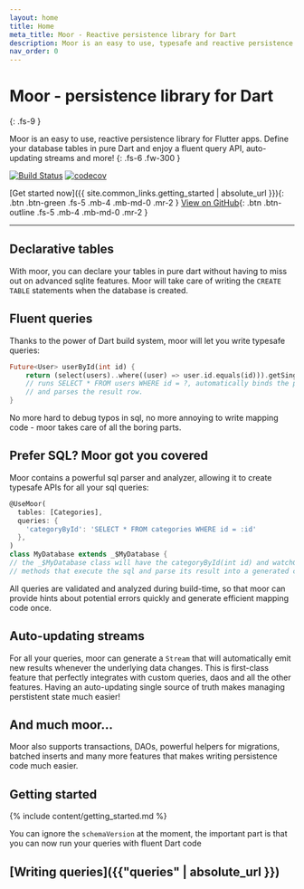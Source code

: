 ```yaml
---
layout: home
title: Home
meta_title: Moor - Reactive persistence library for Dart
description: Moor is an easy to use, typesafe and reactive persistence library for Flutter and webapps written in Dart.
nav_order: 0
---
```


# Moor - persistence library for Dart
{: .fs-9 }

Moor is an easy to use, reactive persistence library for Flutter apps. Define your
database tables in pure Dart and enjoy a fluent query API, auto-updating streams
and more!
{: .fs-6 .fw-300 }

[![Build Status](https://travis-ci.com/simolus3/moor.svg?token=u4VnFEE5xnWVvkE6QsqL&branch=master)](https://travis-ci.com/simolus3/moor)
[![codecov](https://codecov.io/gh/simolus3/moor/branch/master/graph/badge.svg)](https://codecov.io/gh/simolus3/moor)

[Get started now]({{ site.common_links.getting_started | absolute_url }}){: .btn .btn-green .fs-5 .mb-4 .mb-md-0 .mr-2 }
[View on GitHub]({{site.github_link}}){: .btn .btn-outline .fs-5 .mb-4 .mb-md-0 .mr-2 }

---

## Declarative tables
With moor, you can declare your tables in pure dart without having to miss out on advanced sqlite
features. Moor will take care of writing the `CREATE TABLE` statements when the database is created.

## Fluent queries
Thanks to the power of Dart build system, moor will let you write typesafe queries:
```dart
Future<User> userById(int id) {
    return (select(users)..where((user) => user.id.equals(id))).getSingle();
    // runs SELECT * FROM users WHERE id = ?, automatically binds the parameter
    // and parses the result row.
}
```
No more hard to debug typos in sql, no more annoying to write mapping code - moor takes
care of all the boring parts.

## Prefer SQL? Moor got you covered
Moor contains a powerful sql parser and analyzer, allowing it to create typesafe APIs for
all your sql queries:
```dart
@UseMoor(
  tables: [Categories],
  queries: {
    'categoryById': 'SELECT * FROM categories WHERE id = :id'
  },
)
class MyDatabase extends _$MyDatabase {
// the _$MyDatabase class will have the categoryById(int id) and watchCategoryById(int id)
// methods that execute the sql and parse its result into a generated class.
```
All queries are validated and analyzed during build-time, so that moor can provide hints
about potential errors quickly and generate efficient mapping code once.

## Auto-updating streams
For all your queries, moor can generate a `Stream` that will automatically emit new results
whenever the underlying data changes. This is first-class feature that perfectly integrates
with custom queries, daos and all the other features. Having an auto-updating single source
of truth makes managing perstistent state much easier!

## And much moor...
Moor also supports transactions, DAOs, powerful helpers for migrations, batched inserts and
many more features that makes writing persistence code much easier.

## Getting started
{% include content/getting_started.md %}

You can ignore the `schemaVersion` at the moment, the important part is that you can
now run your queries with fluent Dart code

## [Writing queries]({{"queries" | absolute_url }})
